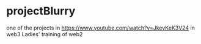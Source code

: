 # projectBlurry

one of the projects in https://www.youtube.com/watch?v=JkeyKeK3V24 in web3 Ladies' training of web2
